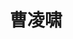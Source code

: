 ---
# Display name
title: 曹凌啸

# Full name (for SEO)
first_name: Lingxiao
last_name: Cao

# Username (this should match the folder name)
authors:
  - Lingxiao Cao

# Is this the primary user of the site?
superuser: false

index: "Master2309"

# Role/position
role: 2023硕士生

# Organizations/Affiliations
organizations:
  - name: Ocean University of China
    url: 'https://www.ouc.edu.cn/'

# Short bio (displayed in user profile at end of posts)
# bio: My research interests include distributed robotics, mobile computing and programmable matter.

# interests:
#   - 交通预测
  # - Computational Linguistics
  # - Information Retrieval

# education:
#   courses:
#     - course: PhD in Artificial Intelligence
#       institution: Stanford University
#       year: 2012
#     - course: MEng in Artificial Intelligence
#       institution: Massachusetts Institute of Technology
#       year: 2009
#     - course: BSc in Artificial Intelligence
#       institution: Massachusetts Institute of Technology
#       year: 2008

# Social/Academic Networking
# For available icons, see: https://docs.hugoblox.com/getting-started/page-builder/#icons
#   For an email link, use "fas" icon pack, "envelope" icon, and a link in the
#   form "mailto:your-email@example.com" or "#contact" for contact widget.
social:
  - icon: envelope
    icon_pack: fas
    link: 'mailto:caolingxiao@stu.ouc.edu.cn'
  # - icon: cv
  #   icon_pack: ai
  #   link: https://yuyanwei.github.io/index.html
  # - icon: google-scholar
  #   icon_pack: ai
  #   link: https://scholar.google.co.uk/citations?user=sIwtMXoAAAAJ
  # - icon: github
  #   icon_pack: fab
  #   link: https://github.com/
# Link to a PDF of your resume/CV from the About widget.
# To enable, copy your resume/CV to `static/files/cv.pdf` and uncomment the lines below.
# - icon: cv
#   icon_pack: ai
#   link: files/cv.pdf

# Enter email to display Gravatar (if Gravatar enabled in Config)
email: 'caolingxiao@stu.ouc.edu.cn'

# Organizational groups that you belong to (for People widget)
#   Set this to `[]` or comment out if you are not using People widget.
user_groups:
  - 硕士生
---